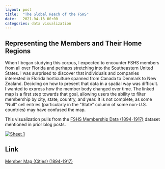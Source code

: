 ```yaml
---
layout: post
title:  "The Global Reach of the FSHS"
date:   2021-04-13 00:00
categories: data visualization
---
```


##  Representing the Members and Their Home Regions

When I began studying this corpus, I expected to encounter FSHS members from all over Florida and perhaps stretching into the Southeastern United States. I was surprised to discover that individuals and companies interested in Florida horticulture spanned from Canada to Denmark to New Zealand. Deciding on how to present that data in a spatial way was difficult. I wanted to express how the member body changed over time. The linked map is a first step towards that goal, allowing users the ability to filter membership by city, state, country, and year. It is not complete, as some "Null" cell entries (particularly in the "State" column of some non-U.S. countries) may have confused the map. 

This visualization pulls from the [FSHS Membership Data (1894-1917)](https://github.com/comp-methods-fsu-2021/Florida-State-Horticultural-Society-Annual-Meeting-Proceedings/blob/0aa22fe7ea441615b9a9db20d393b2c61899daaa/Metadata/FSHS%20Membership%20Data%20(1894-1917)) dataset mentioned in prior blog posts. 

<div class='tableauPlaceholder' id='viz1618372935531' style='position: relative'><noscript><a href='#'><img alt='Sheet 1 ' src='https:&#47;&#47;public.tableau.com&#47;static&#47;images&#47;Me&#47;MemberMapCities1894-1917&#47;Sheet1&#47;1_rss.png' style='border: none' /></a></noscript><object class='tableauViz'  style='display:none;'><param name='host_url' value='https%3A%2F%2Fpublic.tableau.com%2F' /> <param name='embed_code_version' value='3' /> <param name='site_root' value='' /><param name='name' value='MemberMapCities1894-1917&#47;Sheet1' /><param name='tabs' value='no' /><param name='toolbar' value='yes' /><param name='static_image' value='https:&#47;&#47;public.tableau.com&#47;static&#47;images&#47;Me&#47;MemberMapCities1894-1917&#47;Sheet1&#47;1.png' /> <param name='animate_transition' value='yes' /><param name='display_static_image' value='yes' /><param name='display_spinner' value='yes' /><param name='display_overlay' value='yes' /><param name='display_count' value='yes' /><param name='language' value='en' /><param name='filter' value='publish=yes' /></object></div>                <script type='text/javascript'>                    var divElement = document.getElementById('viz1618372935531');                    var vizElement = divElement.getElementsByTagName('object')[0];                    vizElement.style.width='100%';vizElement.style.height=(divElement.offsetWidth*0.75)+'px';                    var scriptElement = document.createElement('script');                    scriptElement.src = 'https://public.tableau.com/javascripts/api/viz_v1.js';                    vizElement.parentNode.insertBefore(scriptElement, vizElement);                </script>


## Link
[Member Map (Cities) (1894-1917)](https://public.tableau.com/views/MemberMapCities1894-1917/Sheet1?:language=en&:display_count=y&publish=yes&:origin=viz_share_link)




